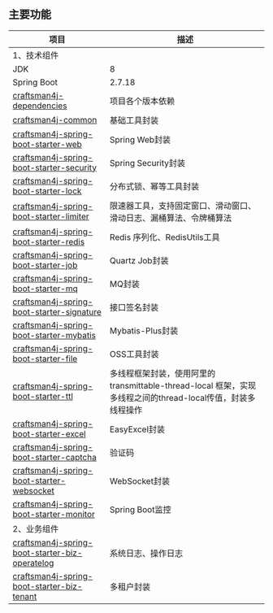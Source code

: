 ## 主要功能

| 项目                                                                                                                                                              | 描述                                                                         |
|-----------------------------------------------------------------------------------------------------------------------------------------------------------------|----------------------------------------------------------------------------|
| 1、技术组件                                                                                                                                                          |                                                                            |
| JDK                                                                                                                                                             | 8                                                                          |
| Spring Boot                                                                                                                                                     | 2.7.18                                                                     |
| [craftsman4j-dependencies](https://github.com/slipper4j/craftsman4j-framework/tree/master/craftsman4j-dependencies)                                             | 项目各个版本依赖                                                                   |
| [craftsman4j-common](https://github.com/slipper4j/craftsman4j-framework/tree/master/craftsman4j-common)                                                         | 基础工具封装                                                                     |
| [craftsman4j-spring-boot-starter-web](https://github.com/slipper4j/craftsman4j-framework/tree/master/craftsman4j-spring-boot-starter-web)                       | Spring Web封装                                                               |
| [craftsman4j-spring-boot-starter-security](https://github.com/slipper4j/craftsman4j-framework/tree/master/craftsman4j-spring-boot-starter-security)             | Spring Security封装                                                          |
| [craftsman4j-spring-boot-starter-lock](https://github.com/slipper4j/craftsman4j-framework/tree/master/craftsman4j-spring-boot-starter-protection)               | 分布式锁、幂等工具封装                                                                |
| [craftsman4j-spring-boot-starter-limiter](https://github.com/slipper4j/craftsman4j-framework/tree/master/craftsman4j-spring-boot-starter-limiter)               | 限速器工具，支持固定窗口、滑动窗口、滑动日志、漏桶算法、令牌桶算法                                          |
| [craftsman4j-spring-boot-starter-redis](https://github.com/slipper4j/craftsman4j-framework/tree/master/craftsman4j-spring-boot-starter-redis)                   | Redis 序列化、RedisUtils工具                                                     |
| [craftsman4j-spring-boot-starter-job](https://github.com/slipper4j/craftsman4j-framework/tree/master/craftsman4j-spring-boot-starter-job)                       | Quartz Job封装                                                               |
| [craftsman4j-spring-boot-starter-mq](https://github.com/slipper4j/craftsman4j-framework/tree/master/craftsman4j-spring-boot-starter-mq)                         | MQ封装                                                                       |
| [craftsman4j-spring-boot-starter-signature](https://github.com/slipper4j/craftsman4j-framework/tree/master/craftsman4j-spring-boot-starter-signature)           | 接口签名封装                                                                     |
| [craftsman4j-spring-boot-starter-mybatis](https://github.com/slipper4j/craftsman4j-framework/tree/master/craftsman4j-spring-boot-starter-mybatis)               | Mybatis-Plus封装                                                             |
| [craftsman4j-spring-boot-starter-file](https://github.com/slipper4j/craftsman4j-framework/tree/master/craftsman4j-spring-boot-starter-file)                     | OSS工具封装                                                                    |
| [craftsman4j-spring-boot-starter-ttl](https://github.com/slipper4j/craftsman4j-framework/tree/master/craftsman4j-spring-boot-starter-ttl)                       | 多线程框架封装，使用阿里的 transmittable-thread-local 框架，实现多线程之间的thread-local传值，封装多线程操作 |
| [craftsman4j-spring-boot-starter-excel](https://github.com/slipper4j/craftsman4j-framework/tree/master/craftsman4j-spring-boot-starter-excel)                   | EasyExcel封装                                                                |
| [craftsman4j-spring-boot-starter-captcha](https://github.com/slipper4j/craftsman4j-framework/tree/master/craftsman4j-spring-boot-starter-captcha)               | 验证码                                                                        |
| [craftsman4j-spring-boot-starter-websocket](https://github.com/slipper4j/craftsman4j-framework/tree/master/craftsman4j-spring-boot-starter-websocket)           | WebSocket封装                                                                |
| [craftsman4j-spring-boot-starter-monitor](https://github.com/slipper4j/craftsman4j-framework/tree/master/craftsman4j-spring-boot-starter-monitor)               | Spring Boot监控                                                              |
| 2、业务组件                                                                                                                                                          |                                                                            |
| [craftsman4j-spring-boot-starter-biz-operatelog](https://github.com/slipper4j/craftsman4j-framework/tree/master/craftsman4j-spring-boot-starter-biz-operatelog) | 系统日志、操作日志                                                                  |                                                            |
| [craftsman4j-spring-boot-starter-biz-tenant](https://github.com/slipper4j/craftsman4j-framework/tree/master/craftsman4j-spring-boot-starter-biz-tenant)         | 多租户封装                                                                      |